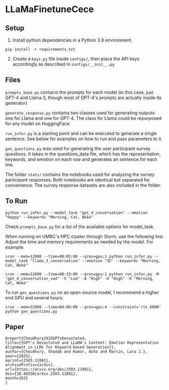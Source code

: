 # LLaMaFinetuneCece

## Setup
1. Install python dependencies in a Python 3.9 environment.

```shell
pip install -r requirements.txt
```

2. Create a `keys.py` file inside `configs/`, then place the API keys accordingly as described in `configs/__init__.py`


## Files

`prompts_base.py` contains the prompts for each model (in this case, just GPT-4 and Llama 3, though most of GPT-4's prompts are actually inside its generator)

`generate_response.py` contains two classes used for generating outputs: one for Llama and one for GPT-4. The class for Llama could be repurposed for any model on HuggingFace.

`run_infer.py` is a starting point and can be executed to generate a single sentence. See below for examples on how to run and pass parameters to it.

`gen_questions.py` was used for generating the user participant survey questions. It takes in the questions_data file, which has the representation, keywords, and emotion on each row and generates an sentence for each line.

The folder `stats/` contains the notebooks used for analyzing the survey participant responses. Both notebooks are identical but separated for convenience. The survey response datasets are also included in the folder.

## To Run
```shell
python run_infer.py --model_task "gpt_4_conversation" --emotion "Happy" --keywords "Morning, Cat, Woke"
```
Check `prompts_base.py` for a list of the available options for model_task.

When running on UMBC's HPC cluster through Slurm, use the following line. Adjust the time and memory requirements as needed by the model. For example:

```shell
srun --mem=12000 --time=00:05:00 --gres=gpu:1 python run_infer.py --model_task "llama_3_conversation" --emotion "😡" --keywords "Morning, Cat, Woke"
````
```shell
srun --mem=12000 --time=00:15:00 --gres=gpu:1 python run_infer.py -M "gpt_4_conversation_vad" -V "Low" -A "High" -D "High" -K "Morning, Cat, Woke"
```

To run `gen_questions.py` on an open-source model, I recommend a higher end GPU and several hours.

```shell
srun --mem=32000 --time=04:00:00 --gres=gpu:4 --constraint='rtx_6000' python gen_questions.py
```

## Paper

```
@report{Choudhury2025GPTsDevastated,
title={{GPT's Devastated and LLaMA's Content: Emotion Representation Alignment in LLMs for Keyword-based Generation}},
author={Choudhury, Shadab and Kumar, Asha and Martin, Lara J.},
year={2025},
eprint={2503.11881},
archivePrefix={arXiv},
url={https://arxiv.org/abs/2503.11881},
doi={10.48550/arXiv.2503.11881},
month={03}
}
```


